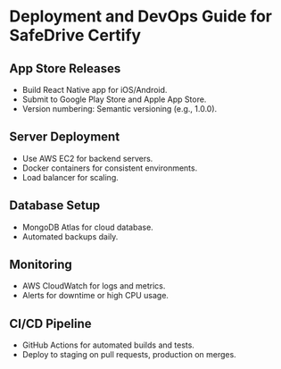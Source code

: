 # Deployment and DevOps Guide for SafeDrive Certify

## App Store Releases
- Build React Native app for iOS/Android.
- Submit to Google Play Store and Apple App Store.
- Version numbering: Semantic versioning (e.g., 1.0.0).

## Server Deployment
- Use AWS EC2 for backend servers.
- Docker containers for consistent environments.
- Load balancer for scaling.

## Database Setup
- MongoDB Atlas for cloud database.
- Automated backups daily.

## Monitoring
- AWS CloudWatch for logs and metrics.
- Alerts for downtime or high CPU usage.

## CI/CD Pipeline
- GitHub Actions for automated builds and tests.
- Deploy to staging on pull requests, production on merges.
